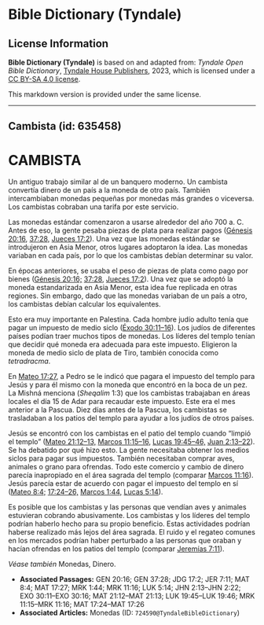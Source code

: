# Bible Dictionary (Tyndale)

## License Information

**Bible Dictionary (Tyndale)** is based on and adapted from: _Tyndale Open Bible Dictionary_, [Tyndale House Publishers](https://tyndaleopenresources.com/), 2023, which is licensed under a [CC BY-SA 4.0 license](https://creativecommons.org/licenses/by-sa/4.0/legalcode.en).

This markdown version is provided under the same license.



--------------------------------

## Cambista (id: 635458)

CAMBISTA
========

Un antiguo trabajo similar al de un banquero moderno. Un cambista convertía dinero de un país a la moneda de otro país. También intercambiaban monedas pequeñas por monedas más grandes o viceversa. Los cambistas cobraban una tarifa por este servicio.

Las monedas estándar comenzaron a usarse alrededor del año 700 a. C. Antes de eso, la gente pesaba piezas de plata para realizar pagos ([Génesis 20:16](https://ref.ly/Gen20:16), [37:28,](https://ref.ly/Gen37:28) [Jueces 17:2](https://ref.ly/Judg17:2)). Una vez que las monedas estándar se introdujeron en Asia Menor, otros lugares adoptaron la idea. Las monedas variaban en cada país, por lo que los cambistas debían determinar su valor.

En épocas anteriores, se usaba el peso de piezas de plata como pago por bienes ([Génesis 20:16;](https://ref.ly/Gen20:16) [37:28](https://ref.ly/Gen37:28), [Jueces 17:2](https://ref.ly/Judg17:2)). Una vez que se adoptó la moneda estandarizada en Asia Menor, esta idea fue replicada en otras regiones. Sin embargo, dado que las monedas variaban de un país a otro, los cambistas debían calcular los equivalentes.

Esto era muy importante en Palestina. Cada hombre judío adulto tenía que pagar un impuesto de medio siclo ([Éxodo 30:11–16](https://ref.ly/Exod30:11-Exod30:16)). Los judíos de diferentes países podían traer muchos tipos de monedas. Los líderes del templo tenían que decidir qué moneda era adecuada para este impuesto. Eligieron la moneda de medio siclo de plata de Tiro, también conocida como *tetradracma*.

En [Mateo 17:27](https://ref.ly/Matt17:27), a Pedro se le indicó que pagara el impuesto del templo para Jesús y para él mismo con la moneda que encontró en la boca de un pez. La Mishná menciona (*Sheqalim* 1:3\) que los cambistas trabajaban en áreas locales el día 15 de Adar para recaudar este impuesto. Este era el mes anterior a la Pascua. Diez días antes de la Pascua, los cambistas se trasladaban a los patios del templo para ayudar a los judíos de otros países.

Jesús se encontró con los cambistas en el patio del templo cuando “limpió el templo” ([Mateo 21:12–13,](https://ref.ly/Matt21:12-Matt21:13) [Marcos 11:15–16,](https://ref.ly/Mark11:15-Mark11:16) [Lucas 19:45–46,](https://ref.ly/Luke19:45-Luke19:46) [Juan 2:13–22](https://ref.ly/John2:13-John2:22)). Se ha debatido por qué hizo esto. La gente necesitaba obtener los medios siclos para pagar sus impuestos. También necesitaban comprar aves, animales o grano para ofrendas. Todo este comercio y cambio de dinero parecía inapropiado en el área sagrada del templo (comparar [Marcos 11:16](https://ref.ly/Mark11:16)). Jesús parecía estar de acuerdo con pagar el impuesto del templo en sí ([Mateo 8:4;](https://ref.ly/Matt8:4) [17:24–26,](https://ref.ly/Matt17:24-Matt17:26) [Marcos 1:44,](https://ref.ly/Mark1:44) [Lucas 5:14](https://ref.ly/Luke5:14)).

Es posible que los cambistas y las personas que vendían aves y animales estuvieran cobrando abusivamente. Los cambistas y los líderes del templo podrían haberlo hecho para su propio beneficio. Estas actividades podrían haberse realizado más lejos del área sagrada. El ruido y el regateo comunes en los mercados podrían haber perturbado a las personas que oraban y hacían ofrendas en los patios del templo (comparar [Jeremías 7:11](https://ref.ly/Jer7:11)).

*Véase también* Monedas, Dinero.

* **Associated Passages:** GEN 20:16; GEN 37:28; JDG 17:2; JER 7:11; MAT 8:4; MAT 17:27; MRK 1:44; MRK 11:16; LUK 5:14; JHN 2:13–JHN 2:22; EXO 30:11–EXO 30:16; MAT 21:12–MAT 21:13; LUK 19:45–LUK 19:46; MRK 11:15–MRK 11:16; MAT 17:24–MAT 17:26
* **Associated Articles:** Monedas (ID: `724590@TyndaleBibleDictionary`)

